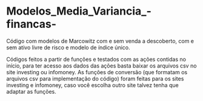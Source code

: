 # Modelos_Media_Variancia_-financas-
Código com modelos de Marcowitz com e sem venda a descoberto, com e sem ativo livre de risco e modelo de índice único.

Códigos feitos a partir de funções e testados com as ações contidas no início, para ter acesso aos dados das ações basta baixar os arquivos csv no site investing ou infomoney. As funções de conversão (que formatam os arquivos csv para implementação do código) foram feitas para os sites investing e infomoney, caso você escolha outro site talvez tenha que adaptar as funções. 
